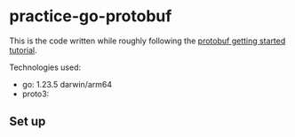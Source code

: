 # practice-go-protobuf

This is the code written while roughly following the [protobuf getting started tutorial](https://protobuf.dev/getting-started/gotutorial/).

Technologies used:

- go: 1.23.5 darwin/arm64
- proto3: 

## Set up

